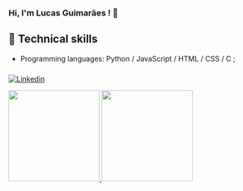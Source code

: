 ### Hi, I'm Lucas Guimarães ! 👋

## :triangular_flag_on_post: Technical skills
- Programming languages: Python / JavaScript / HTML / CSS / C ;
###


      
[![Linkedin](https://img.shields.io/badge/LinkedIn-blue?style=for-the-badge&logo=Linkedin)](https://www.linkedin.com/in/lucasgui2022/)
<div align="left">
<a href="https://github.com/LucasEstacio22">
<img height="180em" src="https://github-readme-stats.vercel.app/api?username=LucasEstacio22&show_icons=true&theme=dark&include_all_commits=true&count_private=true"/>
<img height="180em" src="https://github-readme-stats.vercel.app/api/top-langs/?username=LucasEstacio22&layout=compact&langs_count=7&theme=dark"/>
</div>
 
